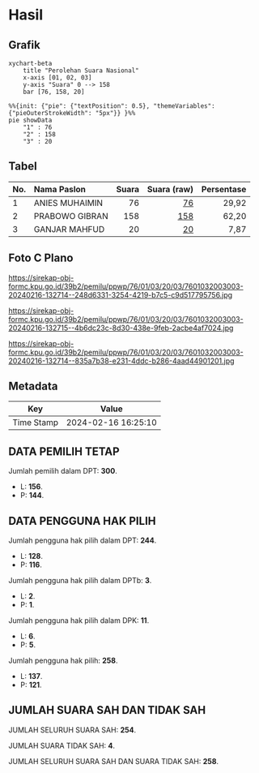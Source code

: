 # Hasil

## Grafik

```mermaid
xychart-beta
    title "Perolehan Suara Nasional"
    x-axis [01, 02, 03]
    y-axis "Suara" 0 --> 158
    bar [76, 158, 20]
```

```mermaid
%%{init: {"pie": {"textPosition": 0.5}, "themeVariables": {"pieOuterStrokeWidth": "5px"}} }%%
pie showData
    "1" : 76
    "2" : 158
    "3" : 20
```

## Tabel

| No. | Nama Paslon    | Suara | Suara (raw) | Persentase |
|:--- |:-------------- | -----:| -----------:| ----------:|
| 1   | ANIES MUHAIMIN | 76    | [76][p-1]   | 29,92      |
| 2   | PRABOWO GIBRAN | 158   | [158][p-2]  | 62,20      |
| 3   | GANJAR MAHFUD  | 20    | [20][p-3]   | 7,87       |


[p-1]: https://github.com/gigit-pemilu/pemilu-2024/blob/main/pilpres/hitung-suara/sub/76-sulawesi-barat/sub/01-pasangkayu/sub/03-baras/sub/2003-motu/sub/003-tps/sub/paslon-1.txt
[p-2]: https://github.com/gigit-pemilu/pemilu-2024/blob/main/pilpres/hitung-suara/sub/76-sulawesi-barat/sub/01-pasangkayu/sub/03-baras/sub/2003-motu/sub/003-tps/sub/paslon-2.txt
[p-3]: https://github.com/gigit-pemilu/pemilu-2024/blob/main/pilpres/hitung-suara/sub/76-sulawesi-barat/sub/01-pasangkayu/sub/03-baras/sub/2003-motu/sub/003-tps/sub/paslon-3.txt

## Foto C Plano

https://sirekap-obj-formc.kpu.go.id/39b2/pemilu/ppwp/76/01/03/20/03/7601032003003-20240216-132714--248d6331-3254-4219-b7c5-c9d517795756.jpg

https://sirekap-obj-formc.kpu.go.id/39b2/pemilu/ppwp/76/01/03/20/03/7601032003003-20240216-132715--4b6dc23c-8d30-438e-9feb-2acbe4af7024.jpg

https://sirekap-obj-formc.kpu.go.id/39b2/pemilu/ppwp/76/01/03/20/03/7601032003003-20240216-132714--835a7b38-e231-4ddc-b286-4aad44901201.jpg


## Metadata

| Key        | Value               |
| ---------- | ------------------- |
| Time Stamp | 2024-02-16 16:25:10 |


## DATA PEMILIH TETAP

Jumlah pemilih dalam DPT: **300**.
 * L: **156**.
 * P: **144**.

## DATA PENGGUNA HAK PILIH

Jumlah pengguna hak pilih dalam DPT: **244**.
 * L: **128**.
 * P: **116**.

Jumlah pengguna hak pilih dalam DPTb: **3**.
 * L: **2**.
 * P: **1**.

Jumlah pengguna hak pilih dalam DPK: **11**.
 * L: **6**.
 * P: **5**.

Jumlah pengguna hak pilih: **258**.
 * L: **137**.
 * P: **121**.

## JUMLAH SUARA SAH DAN TIDAK SAH

JUMLAH SELURUH SUARA SAH: **254**.

JUMLAH SUARA TIDAK SAH: **4**.

JUMLAH SELURUH SUARA SAH DAN SUARA TIDAK SAH: **258**.


